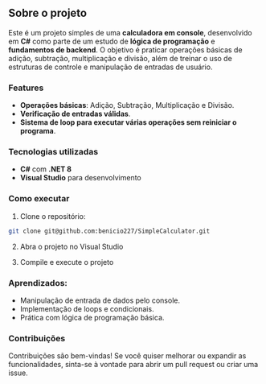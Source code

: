 ## Sobre o projeto

Este é um projeto simples de uma **calculadora em console**, desenvolvido em **C#** como parte de um estudo de **lógica de programação** e **fundamentos de backend**.
O objetivo é praticar operações básicas de adição, subtração, multiplicação e divisão, além de treinar o uso de estruturas de controle e manipulação de
entradas de usuário.

### Features

- **Operações básicas**: Adição, Subtração, Multiplicação e Divisão.
- **Verificação de entradas válidas**.
- **Sistema de loop para executar várias operações sem reiniciar o programa**.

### Tecnologias utilizadas

- **C#** com **.NET 8**
- **Visual Studio** para desenvolvimento

### Como executar

1. Clone o repositório:

```sh
git clone git@github.com:benicio227/SimpleCalculator.git
```
2. Abra o projeto no Visual Studio
   
4. Compile e execute o projeto

### Aprendizados:

- Manipulação de entrada de dados pelo console.
- Implementação de loops e condicionais.
- Prática com lógica de programação básica.

### Contribuições

Contribuições são bem-vindas! Se você quiser melhorar ou expandir as funcionalidades, sinta-se à vontade para abrir um pull request ou criar uma issue.

